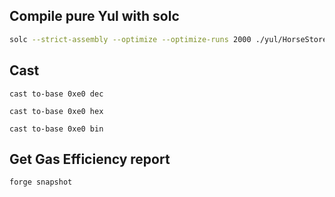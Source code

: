 ## Compile pure Yul with solc

```bash
solc --strict-assembly --optimize --optimize-runs 2000 ./yul/HorseStoreYul.yul --bin | grep 60
```

## Cast

```
cast to-base 0xe0 dec

cast to-base 0xe0 hex

cast to-base 0xe0 bin
```

## Get Gas Efficiency report

```
forge snapshot
```
